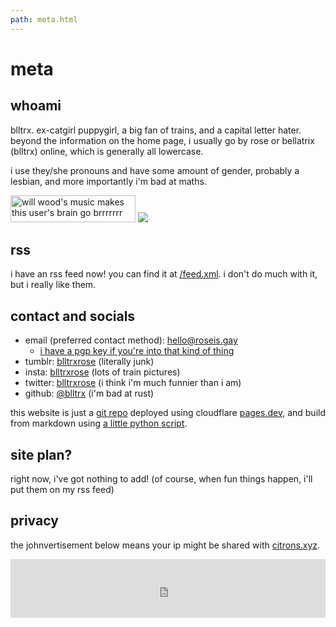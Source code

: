 ```yaml
---
path: meta.html
---
```

# meta 

## whoami
blltrx.
ex-catgirl puppygirl, a big fan of trains, and a capital letter hater. beyond the information on the home page, i usually go by rose or bellatrix (blltrx) online, which is generally all lowercase.

i use they/she pronouns and have some amount of gender, probably a lesbian, and more importantly i'm bad at maths.

<div class="buttonContainer">
  <img src=/assets/8831-willwood.png class="button" alt="will wood's music makes this user's brain go brrrrrrr" loading=lazy width=200 height=43>
  <a href="https://badge.les.bi"> <img src="https://badge.les.bi/88x31/trans/lesbi/heart-split/outset.svg" class="button" ></a>
</div>

## rss
i have an rss feed now! you can find it at [/feed.xml](/feed.xml). i don't do much with it, but i really like them.

## contact and socials

- email (preferred contact method): [hello@roseis.gay](mailto:hello@roseis.gay)
  - [i have a pgp key if you're into that kind of thing](/attach/publickey.asc)
- tumblr: [blltrxrose](https://www.tumblr.com/blltrxrose) (literally junk)
- insta: [blltrxrose](https://www.instagram.com/blltrxrose) (lots of train pictures)
- twitter: [blltrxrose](https://twitter.com/blltrxrose) (i think i'm much funnier than i am)
- github: [@blltrx](https://github.com/blltrx) (i'm bad at rust)

this website is just a [git repo](https://github.com/blltrx/sitemd) deployed using cloudflare [pages.dev](https://pages.cloudflare.com/), and build from markdown using [a little python script](https://github.com/blltrx/htmldown).

## site plan?

right now, i've got nothing to add! (of course, when fun things happen, i'll put them on my rss feed)

## privacy

the johnvertisement below means your ip might be shared with [citrons.xyz](https://citrons.xyz).

<iframe src="https://john.citrons.xyz/embed?ref=roseis.gay" style="margin-left:auto;display:block;margin-right:auto;max-width:732px;width:100%;height:94px;border:none;" loading=lazy title="johnvertisement"></iframe>
